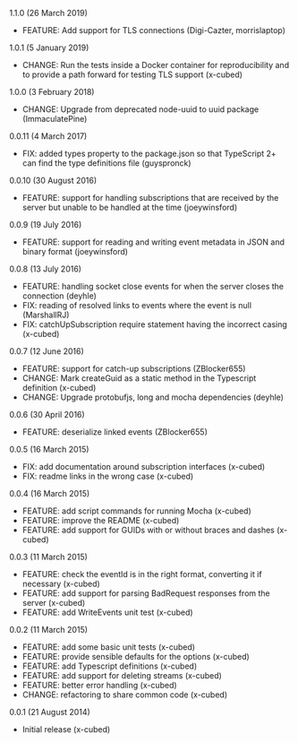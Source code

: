 1.1.0 (26 March 2019)
- FEATURE: Add support for TLS connections (Digi-Cazter, morrislaptop)

1.0.1 (5 January 2019)
- CHANGE: Run the tests inside a Docker container for reproducibility and to provide a path forward for testing TLS support (x-cubed)

1.0.0 (3 February 2018)
- CHANGE: Upgrade from deprecated node-uuid to uuid package (ImmaculatePine)

0.0.11 (4 March 2017)
- FIX: added types property to the package.json so that TypeScript 2+ can find the type definitions file (guyspronck)

0.0.10 (30 August 2016)
- FEATURE: support for handling subscriptions that are received by the server but unable to be handled at the time (joeywinsford)

0.0.9 (19 July 2016)
- FEATURE: support for reading and writing event metadata in JSON and binary format (joeywinsford)

0.0.8 (13 July 2016)
- FEATURE: handling socket close events for when the server closes the connection (deyhle)
- FIX: reading of resolved links to events where the event is null (MarshallRJ)
- FIX: catchUpSubscription require statement having the incorrect casing (x-cubed)

0.0.7 (12 June 2016)
- FEATURE: support for catch-up subscriptions (ZBlocker655)
- CHANGE: Mark createGuid as a static method in the Typescript definition (x-cubed)
- CHANGE: Upgrade protobufjs, long and mocha dependencies (deyhle)

0.0.6 (30 April 2016)
- FEATURE: deserialize linked events (ZBlocker655)

0.0.5 (16 March 2015)
- FIX: add documentation around subscription interfaces (x-cubed)
- FIX: readme links in the wrong case (x-cubed)

0.0.4 (16 March 2015)
- FEATURE: add script commands for running Mocha (x-cubed)
- FEATURE: improve the README (x-cubed)
- FEATURE: add support for GUIDs with or without braces and dashes (x-cubed)

0.0.3 (11 March 2015)
- FEATURE: check the eventId is in the right format, converting it if necessary (x-cubed)
- FEATURE: add support for parsing BadRequest responses from the server (x-cubed)
- FEATURE: add WriteEvents unit test (x-cubed)

0.0.2 (11 March 2015)
- FEATURE: add some basic unit tests (x-cubed)
- FEATURE: provide sensible defaults for the options (x-cubed)
- FEATURE: add Typescript definitions (x-cubed)
- FEATURE: add support for deleting streams (x-cubed)
- FEATURE: better error handling (x-cubed)
- CHANGE: refactoring to share common code (x-cubed)

0.0.1 (21 August 2014)
- Initial release (x-cubed)
